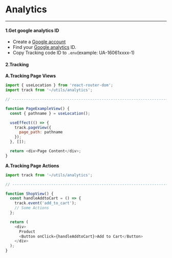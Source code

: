 # Analytics

---

#### 1.Get google analytics ID

- Create a [Google account](https://marketingplatform.google.com/about/analytics/)
- Find your [Google analytics](https://support.google.com/analytics/answer/1008080?hl=en) ID.
- Copy Tracking code ID to `.env`(example: UA-16061xxxx-1)

#### 2.Tracking

**A.Tracking Page Views**

```js
import { useLocation } from 'react-router-dom';
import track from '~/utils/analytics';

// ----------------------------------------------------------------------

function PageExampleView() {
  const { pathname } = useLocation();

  useEffect(() => {
    track.pageView({
      page_path: pathname
    });
  }, []);

  return <div>Page Content</div>;
}
```

**A.Tracking Page Actions**

```js
import track from '~/utils/analytics';

// ----------------------------------------------------------------------

function ShopView() {
  const handleAddtoCart = () => {
    track.event('add_to_cart');
    // Some Actions
  };

  return (
    <div>
      Product
      <Button onClick={handleAddtoCart}>Add to Cart</Button>
    </div>
  );
}
```
